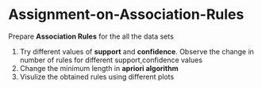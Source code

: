 # Assignment-on-Association-Rules

Prepare **Association Rules** for the all the data sets 
1) Try different values of **support** and **confidence**. Observe the change in number of rules for different support,confidence values
2) Change the minimum length in **apriori algorithm**
3) Visulize the obtained rules using different plots 

